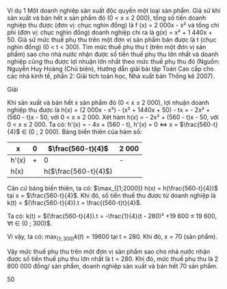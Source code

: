 Ví dụ 1 Một doanh nghiệp sản xuất độc quyền một loại sản phẩm. Giả sử khi sản xuất và bán hết x sản phẩm đó (0 < x ≤ 2 000), tổng số tiền doanh nghiệp thu được (đơn vị: chục nghìn đồng) là f (x) = 2 000x - x² và tổng chi phí (đơn vị: chục nghìn đồng) doanh nghiệp chi ra là g(x) = x² + 1 440x + 50. Giả sử mức thuế phụ thu trên một đơn vị sản phẩm bán được là t (chục nghìn đồng) (0 < t < 300). Tìm mức thuế phụ thu t (trên một đơn vị sản phẩm) sao cho nhà nước nhận được số tiền thuế phụ thu lớn nhất và doanh nghiệp cũng thu được lợi nhuận lớn nhất theo mức thuế phụ thu đó (Nguồn: Nguyễn Huy Hoàng (Chủ biên), Hướng dẫn giải bài tập Toán Cao cấp cho các nhà kinh tế, phần 2: Giải tích toán học, Nhà xuất bản Thống kê 2007).

Giải

Khi sản xuất và bán hết x sản phẩm đó (0 < x ≤ 2 000), lợi nhuận doanh nghiệp thu được là h(x) = (2 000x - x²) - (x² + 1440x + 50) - tx
       = - 2x² + (560 - t)x - 50, với 0 < x ≤ 2 000.
Xét hàm h(x) = - 2x² + (560 - t)x - 50, với 0 < x ≤ 2 000.
Ta có: h'(x) = - 4x + (560 - t),
       h'(x) = 0 ⇔ x = $\frac{560-t}{4}$ ∈ (0 ; 2 000).
Bảng biến thiên của hàm số:

x | 0 | $\frac{560-t}{4}$ | 2 000
--- | --- | --- | ---
h'(x) | + | 0 | -
h(x) | | h($\frac{560-t}{4}$) |

Căn cứ bảng biến thiên, ta có: $\max_{[1;2000]} h(x) = h(\frac{560-t}{4})$ tại x = $\frac{560-t}{4}$. Khi đó, số tiền thuế thu được từ doanh nghiệp là k(t) = $(\frac{560-t}{4}).t = \frac{(560-t)t}{4}$.

Ta có: k(t) = $(\frac{560-t}{4}).t = -\frac{1}{4}(t - 280)² +19 600 ≤ 19 600, ∀t ∈ (0 ; 300)$.

Vì vậy, ta có: $\max_{(1;300)} k(t) = 19 600$ tại t = 280. Khi đó, x = 70 (sản phẩm).

Vậy mức thuế phụ thu trên một đơn vị sản phẩm sao cho nhà nước nhận được số tiền thuế phụ thu lớn nhất là t = 280. Khi đó, mức thuế phụ thu là 2 800 000 đồng/ sản phẩm, doanh nghiệp sản xuất và bán hết 70 sản phẩm.

50